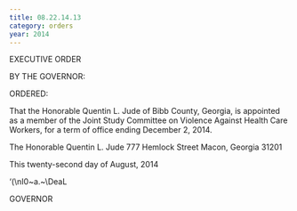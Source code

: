 ```yaml
---
title: 08.22.14.13
category: orders
year: 2014
---
```

 

EXECUTIVE ORDER

BY THE GOVERNOR:

ORDERED:

That the Honorable Quentin L. Jude of Bibb County, Georgia, is
appointed as a member of the Joint Study Committee on Violence
Against Health Care Workers, for a term of office ending
December 2, 2014.

The Honorable Quentin L. Jude
777 Hemlock Street
Macon, Georgia 31201

This twenty-second day of August, 2014

‘(\nI0~a.~\DeaL

GOVERNOR

